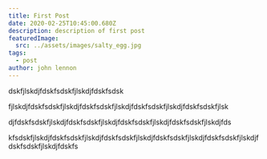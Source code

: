 ```yaml
---
title: First Post
date: 2020-02-25T10:45:00.680Z
description: description of first post
featuredImage:
  src: ../assets/images/salty_egg.jpg
tags:
  - post
author: john lennon
---
```

dskfjlskdjfdskfsdskfjlskdjfdskfsdsk

fjlskdjfdskfsdskfjlskdjfdskfsdskfjlskdjfdskfsdskfjlskdjfdskfsdskfjlsk

djfdskfsdskfjlskdjfdskfsdskfjlskdjfdskfsdskfjlskdjfdskfsdskfjlskdjfds

kfsdskfjlskdjfdskfsdskfjlskdjfdskfsdskfjlskdjfdskfsdskfjlskdjfdskfsdskfjlskdjfdskfsdskfjlskdjfdskfs

<Image fileName="quicktime-recording-settings" />
